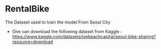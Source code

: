 # RentalBike
The Dataset used to train the model From Seoul City 
* One can download the following dataset from Kaggle : https://www.kaggle.com/datasets/joebeachcapital/seoul-bike-sharing?resource=download
